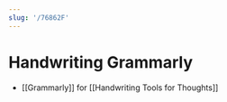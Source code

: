 ```yaml
---
slug: '/76862F'
---
```


# Handwriting Grammarly

- [[Grammarly]] for [[Handwriting Tools for Thoughts]]